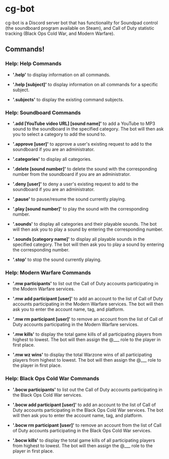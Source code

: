 # cg-bot

cg-bot is a Discord server bot that has functionality for Soundpad control (the soundboard program available on Steam), and Call of Duty statistic tracking (Black Ops Cold War, and Modern Warfare).

## Commands!

### Help: Help Commands

- **'.help'** to display information on all commands.

- **'.help [subject]'** to display information on all commands for a specific subject.

- **'.subjects'** to display the existing command subjects.

### Help: Soundboard Commands

- **'.add [YouTube video URL] [sound name]'** to add a YouTube to MP3 sound to the soundboard in the specified category.
The bot will then ask you to select a category to add the sound to.

- **'.approve [user]'** to approve a user's existing request to add to the soundboard if you are an administrator.

- **'.categories'** to display all categories.

- **'.delete [sound number]'** to delete the sound with the corresponding number from the soundboard if you are an administrator.

- **'.deny [user]'** to deny a user's existing request to add to the soundboard if you are an administrator.

- **'.pause'** to pause/resume the sound currently playing.

- **'.play [sound number]'** to play the sound with the corresponding number.

- **'.sounds'** to display all categories and their playable sounds.
The bot will then ask you to play a sound by entering the corresponding number.

- **'.sounds [category name]'** to display all playable sounds in the specified category.
The bot will then ask you to play a sound by entering the corresponding number.

- **'.stop'** to stop the sound currently playing.

### Help: Modern Warfare Commands

- **'.mw participants'** to list out the Call of Duty accounts participating in the Modern Warfare services.

- **'.mw add participant [user]'** to add an account to the list of Call of Duty accounts participating in the Modern Warfare services.
The bot will then ask you to enter the account name, tag, and platform.

- **'.mw rm participant [user]'** to remove an account from the list of Call of Duty accounts participating in the Modern Warfare services.

- **'.mw kills'** to display the total game kills of all participating players from highest to lowest.
The bot will then assign the @___ role to the player in first place.

- **'.mw wz wins'** to display the total Warzone wins of all participating players from highest to lowest.
The bot will then assign the @___ role to the player in first place.

### Help: Black Ops Cold War Commands

- **'.bocw participants'** to list out the Call of Duty accounts participating in the Black Ops Cold War services.

- **'.bocw add participant [user]'** to add an account to the list of Call of Duty accounts participating in the Black Ops Cold War services.
The bot will then ask you to enter the account name, tag, and platform.

- **'.bocw rm participant [user]'** to remove an account from the list of Call of Duty accounts participating in the Black Ops Cold War services.

- **'.bocw kills'** to display the total game kills of all participating players from highest to lowest.
The bot will then assign the @___ role to the player in first place.